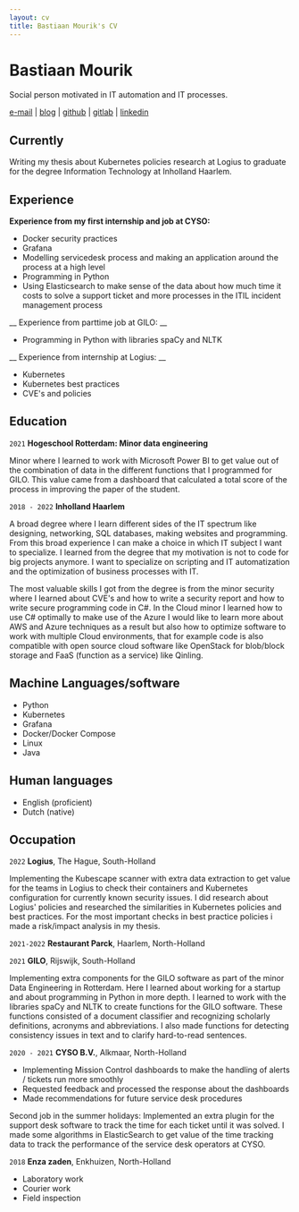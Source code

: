 ```yaml
---
layout: cv
title: Bastiaan Mourik's CV
---
```

# Bastiaan Mourik
Social person motivated in IT automation and IT processes.


<div id="webaddress">
<a href="mailto:me@bastiaa.nl">e-mail</a>
| <a href="https://bastiaa.nl">blog</a>
| <a href="https://github.com/bchm">github</a>
| <a href="https://gitlab.com/bchm">gitlab</a>
| <a href="https://www.linkedin.com/in/mourik/">linkedin</a>
</div>

## Currently

Writing my thesis about Kubernetes policies research at Logius to graduate for the degree Information Technology at Inholland Haarlem.

## Experience

**Experience from my first internship and job at CYSO:**
- Docker security practices
- Grafana
- Modelling servicedesk process and making an application around the process at a high level
- Programming in Python
- Using Elasticsearch to make sense of the data about how much time it costs to solve a support ticket and more processes in the ITIL incident management process

__ Experience from parttime job at GILO: __
- Programming in Python with libraries spaCy and NLTK

__ Experience from internship at Logius: __
- Kubernetes
- Kubernetes best practices
- CVE's and policies

## Education

`2021`
__Hogeschool Rotterdam: Minor data engineering__

Minor where I learned to work with Microsoft Power BI to get value out of the combination of data in the different functions that I programmed for GILO. This value came from a dashboard that calculated a total score of the process in improving the paper of the student.

`2018 - 2022`
__Inholland Haarlem__

A broad degree where I learn different sides of the IT spectrum like designing, networking, SQL databases, making websites and programming. From this broad experience I can make a choice in which IT subject I want to specialize. I learned from the degree that my motivation is not to code for big projects anymore. I want to specialize on scripting and IT automatization and the optimization of business processes with IT.

The most valuable skills I got from the degree is from the minor security where I learned about CVE's and how to write a security report and how to write secure programming code in C#. In the Cloud minor I learned how to use C# optimally to make use of the Azure
I would like to learn more about AWS and Azure techniques as a result but also how to optimize software to work with multiple Cloud environments, that for example code is also compatible with open source cloud software like OpenStack for blob/block storage and FaaS (function as a service) like Qinling.



## Machine Languages/software

- Python
- Kubernetes
- Grafana
- Docker/Docker Compose
- Linux
- Java

## Human languages

- English (proficient)
- Dutch (native)


## Occupation

`2022`
__Logius__, The Hague, South-Holland

Implementing the Kubescape scanner with extra data extraction to get value for the teams in Logius to check their containers and Kubernetes configuration for currently known security issues. I did research about Logius' policies and researched the similarities in Kubernetes policies and best practices. For the most important checks in best practice policies i made a risk/impact analysis in my thesis.

`2021-2022`
__Restaurant Parck__, Haarlem, North-Holland

`2021`
__GILO__, Rijswijk, South-Holland

Implementing extra components for the GILO software as part of the minor Data Engineering in Rotterdam. Here I learned about working for a startup and about programming in Python in more depth. I learned to work with the libraries spaCy and NLTK to create functions for the GILO software. These functions consisted of a document classifier and recognizing scholarly definitions, acronyms and abbreviations. I also made functions for detecting consistency issues in text and to clarify hard-to-read sentences.

`2020 - 2021`
__CYSO B.V.__, Alkmaar, North-Holland

- Implementing Mission Control dashboards to make the handling of alerts / tickets run more smoothly
- Requested feedback and processed the response about the dashboards
- Made recommendations for future service desk procedures

Second job in the summer holidays:
Implemented an extra plugin for the support desk software to track the time for each ticket until it was solved. I made some algorithms in ElasticSearch to get value of the time tracking data to track the performance of the service desk operators at CYSO.

`2018`
__Enza zaden__, Enkhuizen, North-Holland

- Laboratory work
- Courier work
- Field inspection

<!-- ### Footer

Last updated: May 2022 -->


